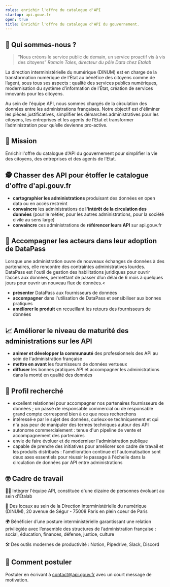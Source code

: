 ```yaml
---
roles: enrichir l'offre du catalogue d'API
startup: api.gouv.fr
open: true
title: Enrichir l'offre du catalogue d'API du gouvernement.
---
```


## 👋 Qui sommes-nous ?

> “Nous créons le service public de demain, un service proactif vis à vis des citoyens”
> *Romain Tales, directeur du pôle Data chez Etalab*

La direction interministérielle du numérique (DINUM) est en charge de la transformation numérique de l’État au bénéfice des citoyens comme de l’agent, sous tous ses aspects : qualité des services publics numériques, modernisation du système d’information de l’État, création de services innovants pour les citoyens.

Au sein de l'équipe API, nous sommes chargés de la circulation des données entre les administrations françaises. Notre objectif est d'éliminer les pièces justificatives, simplifier les démarches administratives pour les citoyens, les entreprises et les agents de l’Etat et transformer l’administration pour qu’elle devienne pro-active.

## 🎯 Mission

Enrichir l'offre du catalogue d'API du gouvernement pour simplifier la vie des citoyens, des entreprises et des agents de l’Etat.

## 🕵️ Chasser des API pour étoffer le catalogue d'offre d'api.gouv.fr

- **cartographier les administrations** produisant des données en open data ou en accès restreint
- **convaincre** les administrations de **l'intérêt de la circulation des données** (pour le métier, pour les autres administrations, pour la société civile au sens large)
- **convaincre** ces administrations de **référencer leurs API** sur api.gouv.fr

## 🤝 Accompagner les acteurs dans leur adoption de DataPass

Lorsque une administration ouvre de nouveaux échanges de données à des partenaires, elle rencontre des contraintes administratives lourdes. DataPass est l'outil de gestion des habilitations juridiques pour ouvrir l’accès aux données, permettant de passer d’un délai de 6 mois à quelques jours pour ouvrir un nouveau flux de données.<

- **présenter** DataPass aux fournisseurs de données
- **accompagner** dans l'utilisation de DataPass et sensibiliser aux bonnes pratiques
- **améliorer le produit** en recueillant les retours des fournisseurs de données

## 📈 Améliorer le niveau de maturité des administrations sur les API

- **animer et développer la communauté** des professionnels des API au sein de l'administration française
- **mettre en avant** les fournisseurs de données vertueux
- **diffuser** les bonnes pratiques API et accompagner les administrations dans la monté en qualité des données

## 🔎 Profil recherché

- excellent relationnel pour accompagner nos partenaires fournisseurs de données ; un passé de responsable commercial ou de responsable grand compte correspond bien à ce que nous recherchons
- intéressé·e par le sujet des données, curieux·se techniquement et qui n'a pas peur de manipuler des termes techniques autour des API
- autonome commercialement : tenue d'un pipeline de vente et accompagnement des partenaires
- envie de faire évoluer et de moderniser l'administration publique
- capable de prendre des initiatives pour améliorer son cadre de travail et les produits distribués : l'amélioration continue et l'automatisation sont deux axes essentiels pour réussir le passage à l'échelle dans la circulation de données par API entre administrations

## 🤓 Cadre de travail

🧑‍🚀 Intègrer l'équipe API, constituée d'une dizaine de personnes évoluant au sein d'Etalab

📍 Des locaux au sein de la Direction interministérielle du numérique (DINUM), 20 avenue de Ségur - 75008 Paris en plein coeur de Paris

🌍 Bénéficier d’une posture interministérielle garantissant une relation privilégiée avec l’ensemble des structures de l’administration française : social, éducation, finances, défense, justice, culture

🛠 Des outils modernes de productivité : Notion, Pipedrive, Slack, Discord

## 📩 Comment postuler

Postuler en écrivant à contact@api.gouv.fr avec un court message de motivation.
